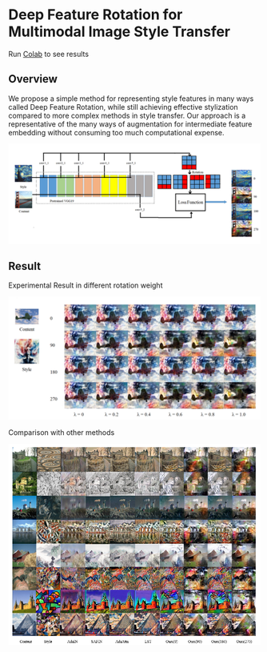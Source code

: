# Deep Feature Rotation for Multimodal Image Style Transfer
Run [Colab](https://colab.research.google.com/drive/1nmf4_YnUBq5dGGTgWeN1fYNYOSOKeQ-1?usp=sharing) to see results
## Overview
We propose a simple method for representing style features in many ways called Deep Feature Rotation, while still achieving effective stylization compared to more complex methods in style transfer. Our approach is a representative of the many ways of augmentation for intermediate feature embedding without consuming too much computational expense.

![image2](./doc/model.png)

## Result
Experimental Result in different rotation weight

![image3](./doc/rotation_weight.png)

Comparison with other methods

![image4](./doc/SOTA.png)

